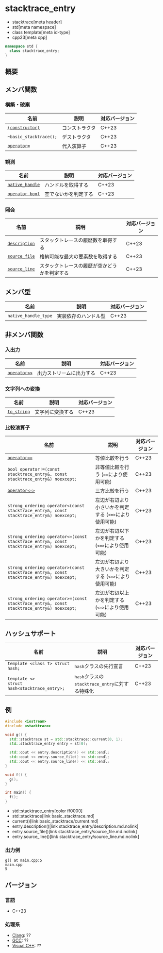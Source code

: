 # stacktrace_entry
* stacktrace[meta header]
* std[meta namespace]
* class template[meta id-type]
* cpp23[meta cpp]

```cpp
namespace std {
  class stacktrace_entry;
}
```

## 概要



## メンバ関数
### 構築・破棄

| 名前 | 説明 | 対応バージョン |
|------|------|----------------|
| [`(constructor)`](stacktrace_entry/op_constructor.md.nolink) | コンストラクタ | C++23 |
| `~basic_stacktrace();` | デストラクタ | C++23 |
| [`operator=`](stacktrace_entry/op_assign.md.nolink) | 代入演算子 | C++23 |


### 観測

| 名前 | 説明 | 対応バージョン |
|------|------|----------------|
| [`native_handle`](stacktrace_entry/native_handle.md.nolink) | ハンドルを取得する | C++23 |
| [`operator bool`](stacktrace_entry/op_bool.md.nolink) | 空でないかを判定する | C++23 |


### 照会

| 名前 | 説明 | 対応バージョン |
|------|------|----------------|
| [`description`](stacktrace_entry/description.md.nolink) | スタックトレースの履歴数を取得する | C++23 |
| [`source_file`](stacktrace_entry/source_file.md.nolink) | 格納可能な最大の要素数を取得する | C++23 |
| [`source_line`](stacktrace_entry/source_line.md.nolink) | スタックトレースの履歴が空かどうかを判定する | C++23 |


## メンバ型

| 名前 | 説明 | 対応バージョン |
|------|------|----------------|
| `native_handle_type` | 実装依存のハンドル型 | C++23 |


## 非メンバ関数
### 入出力

| 名前 | 説明 | 対応バージョン |
|------|------|----------------|
| [`operator<<`](stacktrace_entry/op_ostream.md.nolink) | 出力ストリームに出力する | C++23 |


### 文字列への変換

| 名前 | 説明 | 対応バージョン |
|------|------|----------------|
| [`to_string`](stacktrace_entry/to_string.md.nolink) | 文字列に変換する | C++23 |


### 比較演算子

| 名前 | 説明 | 対応バージョン |
|------|------|----------------|
| [`operator==`](stacktrace_entry/op_equal.md.nolink) | 等値比較を行う | C++23 |
| `bool operator!=(const stacktrace_entry&, const stacktrace_entry&) noexcept;` | 非等値比較を行う (`==`により使用可能) | C++23 |
| [`operator<=>`](stacktrace_entry/op_compare_3way.md.nolink) | 三方比較を行う | C++23 |
| `strong_ordering operator<(const stacktrace_entry&, const stacktrace_entry&) noexcept;` | 左辺が右辺より小さいかを判定する (`<=>`により使用可能) | C++23 |
| `strong_ordering operator<=(const stacktrace_entry&, const stacktrace_entry&) noexcept;` | 左辺が右辺以下かを判定する (`<=>`により使用可能) | C++23 |
| `strong_ordering operator>(const stacktrace_entry&, const stacktrace_entry&) noexcept;` | 左辺が右辺より大きいかを判定する (`<=>`により使用可能) | C++23 |
| `strong_ordering operator>=(const stacktrace_entry&, const stacktrace_entry&) noexcept;` | 左辺が右辺以上かを判定する (`<=>`により使用可能) | C++23 |


## ハッシュサポート

| 名前 | 説明 | 対応バージョン |
|------------------------------------------------|----------------------------------------|-------|
| `template <class T> struct hash;`              | `hash`クラスの先行宣言                 | C++23 |
| `template <>`<br/> `struct hash<stacktrace_entry>;` | `hash`クラスの`stacktrace_entry`に対する特殊化 | C++23 |


## 例
```cpp example
#include <iostream>
#include <stacktrace>

void g() {
  std::stacktrace st = std::stacktrace::current(0, 1);
  std::stacktrace_entry entry = st[0];

  std::cout << entry.description() << std::endl;
  std::cout << entry.source_file() << std::endl;
  std::cout << entry.source_line() << std::endl;
}

void f() {
  g();
}

int main() {
  f();
}
```
* std::stacktrace_entry[color ff0000]
* std::stacktrace[link basic_stacktrace.md]
* current()[link basic_stacktrace/current.md]
* entry.description()[link stacktrace_entry/description.md.nolink]
* entry.source_file()[link stacktrace_entry/source_file.md.nolink]
* entry.source_line()[link stacktrace_entry/source_line.md.nolink]

### 出力例
```
g() at main.cpp:5
main.cpp
5
```

## バージョン
### 言語
- C++23

### 処理系
- [Clang](/implementation.md#clang): ??
- [GCC](/implementation.md#gcc): ??
- [Visual C++](/implementation.md#visual_cpp): ??
